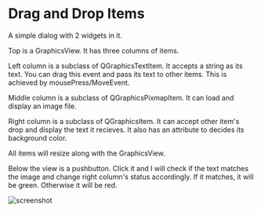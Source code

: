 
# Drag and Drop Items

A simple dialog with 2 widgets in it.

Top is a GraphicsView. It has three columns of items.

Left column is a subclass of QGraphicsTextItem. It accepts a string as its text. You can drag this event and pass its text to other items. This is achieved by mousePress/MoveEvent.

Middle column is a subclass of QGraphicsPixmapItem. It can load and display an image file.

Right column is a subclass of QGraphicsItem. It can accept other item's drop and display the text it recieves. It also has an attribute to decides its background color.

All items will resize along with the GraphicsView.

Below the view is a pushbutton. Click it and I will check if the text matches the image and change right column's status accordingly. If it matches, it will be green. Otherwise it will be red.

<img src="https://github.com/haodayitoutou/PySide/tree/master/Drag%20and%20Drop%20Items/Screenshot.PNG" alt="screenshot" aligh="left" />
